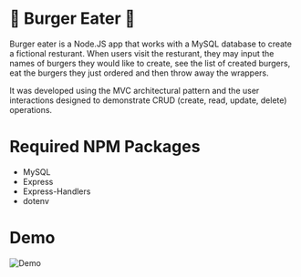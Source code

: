 # :hamburger: Burger Eater :hamburger:

Burger eater is a Node.JS app that works with a MySQL database to create a fictional resturant. When users visit the resturant, they may input the names of burgers they would like to create, see the list of created burgers, eat the burgers they just ordered and then throw away the wrappers.

It was developed using the MVC architectural pattern and the user interactions designed to demonstrate CRUD (create, read, update, delete) operations. 

# Required NPM Packages
* MySQL
* Express
* Express-Handlers
* dotenv

# Demo
![Demo](https://raw.githubusercontent.com/mdurst365/react_employee_directory/blob/main/public/React%20App.gif)
